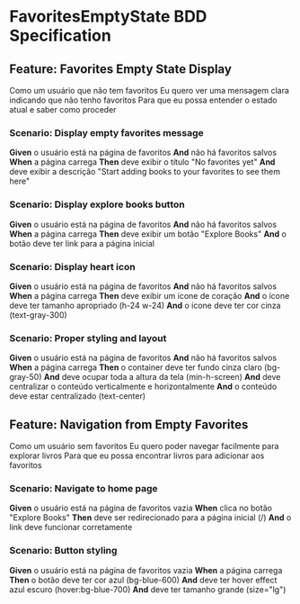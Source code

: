 # FavoritesEmptyState BDD Specification

## Feature: Favorites Empty State Display
Como um usuário que não tem favoritos
Eu quero ver uma mensagem clara indicando que não tenho favoritos
Para que eu possa entender o estado atual e saber como proceder

### Scenario: Display empty favorites message
**Given** o usuário está na página de favoritos
**And** não há favoritos salvos
**When** a página carrega
**Then** deve exibir o título "No favorites yet"
**And** deve exibir a descrição "Start adding books to your favorites to see them here"

### Scenario: Display explore books button
**Given** o usuário está na página de favoritos
**And** não há favoritos salvos
**When** a página carrega
**Then** deve exibir um botão "Explore Books"
**And** o botão deve ter link para a página inicial

### Scenario: Display heart icon
**Given** o usuário está na página de favoritos
**And** não há favoritos salvos
**When** a página carrega
**Then** deve exibir um ícone de coração
**And** o ícone deve ter tamanho apropriado (h-24 w-24)
**And** o ícone deve ter cor cinza (text-gray-300)

### Scenario: Proper styling and layout
**Given** o usuário está na página de favoritos
**And** não há favoritos salvos
**When** a página carrega
**Then** o container deve ter fundo cinza claro (bg-gray-50)
**And** deve ocupar toda a altura da tela (min-h-screen)
**And** deve centralizar o conteúdo verticalmente e horizontalmente
**And** o conteúdo deve estar centralizado (text-center)

## Feature: Navigation from Empty Favorites
Como um usuário sem favoritos
Eu quero poder navegar facilmente para explorar livros
Para que eu possa encontrar livros para adicionar aos favoritos

### Scenario: Navigate to home page
**Given** o usuário está na página de favoritos vazia
**When** clica no botão "Explore Books"
**Then** deve ser redirecionado para a página inicial (/)
**And** o link deve funcionar corretamente

### Scenario: Button styling
**Given** o usuário está na página de favoritos vazia
**When** a página carrega
**Then** o botão deve ter cor azul (bg-blue-600)
**And** deve ter hover effect azul escuro (hover:bg-blue-700)
**And** deve ter tamanho grande (size="lg")
